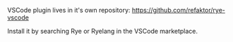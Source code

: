 VSCode plugin lives in it's own repository: https://github.com/refaktor/rye-vscode

Install it by searching Rye or Ryelang in the VSCode marketplace.
